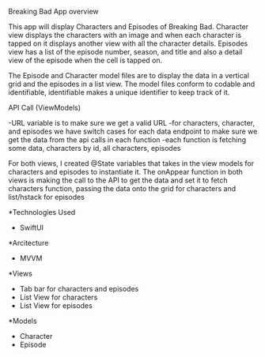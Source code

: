 
Breaking Bad App overview


This app will display Characters and Episodes of Breaking Bad. 
  Character view displays the characters with an image and when each character is tapped on it displays another view with all the character details. Episodes view has a list of the episode number, season, and title and also a detail view of the episode when the cell is tapped on.

The Episode and Character model files are to display the data in a vertical grid and the episodes in a list view. The model files conform to codable and identifiable, identifiable makes a unique identifier to keep track of it.

API Call (ViewModels)

-URL variable is to make sure we get a valid URL
-for characters, character, and episodes we have switch cases for each data endpoint to make sure we get the data from the api calls in each function
-each function is fetching some data, characters by id, all characters, episodes

For both views, I created @State variables that takes in the view models for characters and episodes to instantiate it.
The onAppear function in both views is making the call to the API to get the data and set it to fetch characters function, passing the data onto the grid for characters and list/hstack for episodes

*Technologies Used
  - SwiftUI

*Arcitecture
  - MVVM

*Views
- Tab bar for characters and episodes
- List View for characters
- List View for episodes

*Models
  - Character
  - Episode

